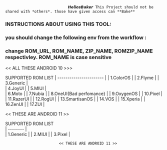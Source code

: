                                 𝙃𝙚𝙡𝙞𝙤𝙨𝘽𝙖𝙠𝙚𝙧 This Project should not be shared with *others*. those have given access can **Bake**

### INSTRUCTIONS ABOUT USING THIS TOOL: ###
### you should change the following env from the workflow : ###
 

### change ROM_URL,  ROM_NAME,  ZIP_NAME,  ROMZIP_NAME  respectivley. ROM_NAME is case sensitive  ### 
 
  <<   ALL THESE ANDROID 10 >>> 
 
 
SUPPORTED ROM LIST 
| ----------------------- |
| 1.ColorOS               |
| 2.Flyme                 |
| 3.Generic               |                                                         
| 4.JoyUI                 |
| 5.MIUI                  |                              
| 6.Moto                  |
| 7.Nubia                 |
| 8.OneUI{Bad perfomance} |
| 9.OxygenOS              |
| 10.Pixel                |
| 11.RazerUI              |
| 12.RogUI                |
| 13.SmartisanOS          |
| 14.VOS                  |
| 15.Xperia               |
| 16.ZenUI                |
| 17.ZUI                  |
                             
                             
  << THESE ARE ANDROID 11 >>      
         
   SUPPORTED ROM LIST                            
|  -------- |  
| 1.Generic |
| 2.MIUI    |
| 3.Pixel   |

                            << THESE ARE ANDROID 11 >>

